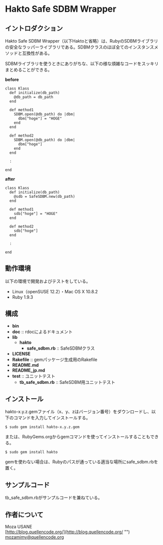 Hakto Safe SDBM Wrapper
=======================

## イントロダクション

Hakto Safe SDBM Wrapper（以下Haktoと省略）は、RubyのSDBMライブラリの安全なラッパーライブラリである。SDBMクラスのほぼ全てのインスタンスメソッドと互換性がある。

SDBMライブラリを使うときにありがちな、以下の様な煩雑なコードをスッキリまとめることができる。

**before**

    class Klass
      def initialize(db_path)
        @db_path = db_path
      end
      
      def method1
        SDBM.open(@db_path) do |dbm|
          dbm["hoge"] = "HOGE"
        end
      end
      
      def method2
        SDBM.open(@db_path) do |dbm|
          dbm["hoge"]
        end
      end
      
      :
      
    end            

**after**

    class Klass
      def initialize(db_path)
        @sdb = SafeSDBM.new(db_path)
      end
      
      def method1
        sdb["hoge"] = "HOGE"
      end
      
      def method2
        sdb["hoge"]
      end
      
      :
      
    end            

## 動作環境

以下の環境で開発およびテストをしている。

- Linux（openSUSE 12.2）・Mac OS X 10.8.2
- Ruby 1.9.3

## 構成

- **bin**
- **doc** :: rdocによるドキュメント
- **lib**
  - **hakto**
    - **safe_sdbm.rb** :: SafeSDBMクラス
- **LICENSE**
- **Rakefile** :: gemパッケージ生成用のRakefile
- **README.md**
- **README_jp.md**
- **test** :: ユニットテスト
  - **tb_safe_sdbm.rb** :: SafeSDBM用ユニットテスト

## インストール

hakto-x.y.z.gemファイル（x、y、zはバージョン番号）をダウンロードし、以下のコマンドを入力してインストールする。

`$ sudo gem install hakto-x.y.z.gem`

または、RubyGems.orgからgemコマンドを使ってインストールすることもできる。

`$ sudo gem install hakto`

gemを使わない場合は、Rubyのパスが通っている適当な場所にsafe_sdbm.rbを置く。

## サンプルコード

tb_safe_sdbm.rbがサンプルコードを兼ねている。


## 作者について

Moza USANE  
[http://blog.quellencode.org/](http://blog.quellencode.org/ "")  
mozamimy@quellencode.org